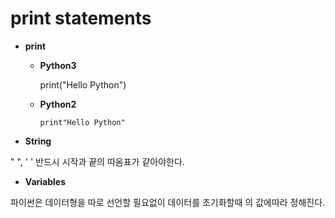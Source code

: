print statements
================
* **print**

	*	 **Python3**

			print("Hello Python")

	*	**Python2**

			print"Hello Python"

*	**String**

" ", ' ' 반드시 시작과 끝의 따옴표가 같아야한다.

*	**Variables**

파이썬은 데이터형을 따로 선언할 필요없이 데이터를 초기화할때 의 값에따라 정해진다. 


